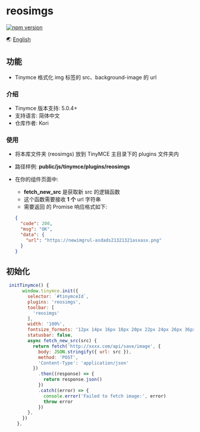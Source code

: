 # reosimgs

[![npm version](https://img.shields.io/npm/v/reosimgs.svg?style=flat-square)](https://www.npmjs.org/package/reosimgs)

🌏 [English](https://github.com/Kori000/reosimgs/blob/main/README.md)

## 功能

- Tinymce 格式化 img 标签的 src、background-image 的 url

### 介绍

- Tinymce 版本支持: 5.0.4+
- 支持语言: 简体中文
- 仓库作者: Kori

### 使用

- 将本库文件夹 (reosimgs) 放到 TinyMCE 主目录下的 plugins 文件夹内

- 路径样例: **public/js/tinymce/plugins/reosimgs**

- 在你的组件页面中:

  - **fetch_new_src** 是获取新 src 的逻辑函数
  - 这个函数需要接收 **1 个** url 字符串
  - 需要返回 的 Promise 响应格式如下:

  ```json
  {
    "code": 200,
    "msg": "OK",
    "data": {
      "url": "https://newimgrul-asdads21321321asxasx.png"
    }
  }
  ```

## 初始化

```js
 initTinymce() {
      window.tinymce.init({
        selector: `#tinymceId`,
        plugins: 'reosimgs',
        toolbar: [
          'reosimgs'
        ],
        width: '100%',
        fontsize_formats: '12px 14px 16px 18px 20px 22px 24px 26px 36px 48px 56px',
        statusbar: false,
        async fetch_new_src(src) {
          return fetch('http://xxxx.com/api/save/image', {
            body: JSON.stringify({ url: src }),
            method: 'POST',
            'Content-Type': 'application/json'
          })
            .then((response) => {
              return response.json()
            })
            .catch((error) => {
              console.error('Failed to fetch image:', error)
              throw error
            })
        },
      })
    },
```
